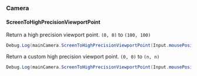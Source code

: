 ### Camera

#### ScreenToHighPrecisionViewportPoint

Return a high precision viewport point. `(0, 0)` to `(100, 100)`

```csharp
Debug.Log(mainCamera.ScreenToHighPrecisionViewportPoint(Input.mousePosition));
```

Return a custom high precision viewport point. `(0, 0)` to `(n, n)`

```csharp
Debug.Log(mainCamera.ScreenToHighPrecisionViewportPoint(Input.mousePosition, 100));
```
